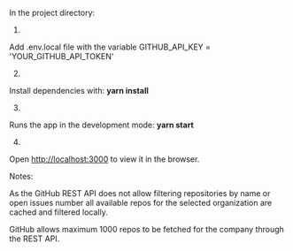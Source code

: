 In the project directory:

1.
Add .env.local file with the variable 
GITHUB_API_KEY = 'YOUR_GITHUB_API_TOKEN'

2.
Install dependencies with:
**yarn install**

3.
Runs the app in the development mode:
**yarn start**

4.
Open [http://localhost:3000](http://localhost:3000) to view it in the browser.



Notes:

As the GitHub REST API does not allow filtering repositories by name or open issues number 
all available repos for the selected organization are cached and filtered locally.

GitHub allows maximum 1000 repos to be fetched for the company through the REST API.
